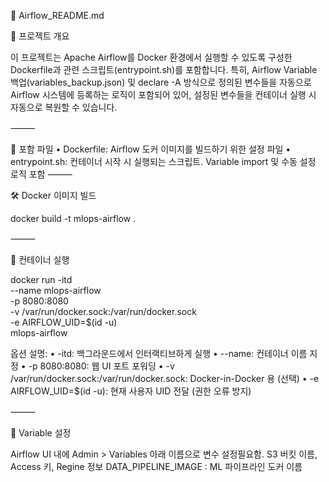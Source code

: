 📘 Airflow_README.md

🐳 프로젝트 개요

이 프로젝트는 Apache Airflow를 Docker 환경에서 실행할 수 있도록 구성한 Dockerfile과 관련 스크립트(entrypoint.sh)를 포함합니다. 특히, Airflow Variable 백업(variables_backup.json) 및 declare -A 방식으로 정의된 변수들을 자동으로 Airflow 시스템에 등록하는 로직이 포함되어 있어, 설정된 변수들을 컨테이너 실행 시 자동으로 복원할 수 있습니다.

⸻

📁 포함 파일
	•	Dockerfile: Airflow 도커 이미지를 빌드하기 위한 설정 파일
	•	entrypoint.sh: 컨테이너 시작 시 실행되는 스크립트. Variable import 및 수동 설정 로직 포함
⸻

🛠️ Docker 이미지 빌드

docker build -t mlops-airflow .


⸻

🚀 컨테이너 실행

docker run -itd \
  --name mlops-airflow \
  -p 8080:8080 \
  -v /var/run/docker.sock:/var/run/docker.sock \
  -e AIRFLOW_UID=$(id -u) \
  mlops-airflow

옵션 설명:
	•	-itd: 백그라운드에서 인터랙티브하게 실행
	•	--name: 컨테이너 이름 지정
	•	-p 8080:8080: 웹 UI 포트 포워딩
	•	-v /var/run/docker.sock:/var/run/docker.sock: Docker-in-Docker 용 (선택)
	•	-e AIRFLOW_UID=$(id -u): 현재 사용자 UID 전달 (권한 오류 방지)

⸻

🔄 Variable 설정

Airflow UI 내에 Admin > Variables 아래 이름으로 변수 설정필요함.
S3 버킷 이름, Access 키, Regine 정보
DATA_PIPELINE_IMAGE : ML 파이프라인 도커 이름
